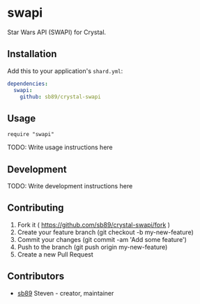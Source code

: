 # swapi

Star Wars API (SWAPI) for Crystal.

## Installation

Add this to your application's `shard.yml`:

```yaml
dependencies:
  swapi:
    github: sb89/crystal-swapi
```

## Usage

```crystal
require "swapi"
```

TODO: Write usage instructions here

## Development

TODO: Write development instructions here

## Contributing

1. Fork it ( https://github.com/sb89/crystal-swapi/fork )
2. Create your feature branch (git checkout -b my-new-feature)
3. Commit your changes (git commit -am 'Add some feature')
4. Push to the branch (git push origin my-new-feature)
5. Create a new Pull Request

## Contributors

- [sb89](https://github.com/[your-github-name]) Steven - creator, maintainer
